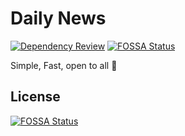 # Daily News

[![Dependency Review](https://github.com/floresty/dailynews/actions/workflows/dependency-reviewer.yml/badge.svg)](https://github.com/floresty/dailynews/actions/workflows/dependency-reviewer.yml)
[![FOSSA Status](https://app.fossa.com/api/projects/git%2Bgithub.com%2Ffloresty%2Fdailynews.svg?type=shield)](https://app.fossa.com/projects/git%2Bgithub.com%2Ffloresty%2Fdailynews?ref=badge_shield)

Simple, Fast, open to all **🐶**


## License
[![FOSSA Status](https://app.fossa.com/api/projects/git%2Bgithub.com%2Ffloresty%2Fdailynews.svg?type=large)](https://app.fossa.com/projects/git%2Bgithub.com%2Ffloresty%2Fdailynews?ref=badge_large)
